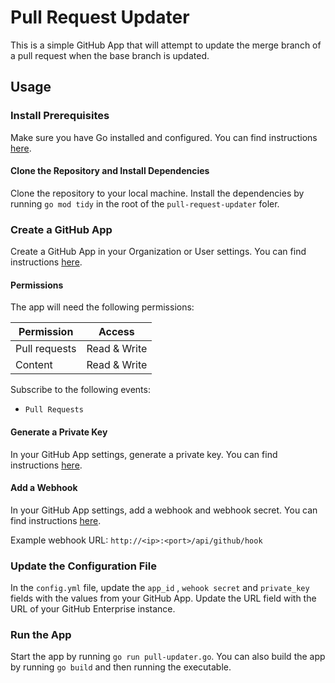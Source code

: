 # Pull Request Updater

This is a simple GitHub App that will attempt to update the merge branch of a pull request when the base branch is updated.

## Usage

### Install Prerequisites

Make sure you have Go installed and configured. You can find instructions [here](https://golang.org/doc/install).

#### Clone the Repository and Install Dependencies

Clone the repository to your local machine. Install the dependencies by running `go mod tidy` in the root of the `pull-request-updater` foler.

### Create a GitHub App

Create a GitHub App in your Organization or User settings. You can find instructions [here](https://developer.github.com/apps/building-github-apps/creating-a-github-app/).

#### Permissions

The app will need the following permissions:

| Permission | Access |
| ---------- | ------ |
| Pull requests | Read & Write |
| Content | Read & Write |

Subscribe to the following events:

* `Pull Requests`

#### Generate a Private Key

In your GitHub App settings, generate a private key. You can find instructions [here](https://developer.github.com/apps/building-github-apps/creating-a-github-app/#generating-a-private-key).

#### Add a Webhook

In your GitHub App settings, add a webhook and webhook secret. You can find instructions [here](https://developer.github.com/apps/building-github-apps/creating-a-github-app/#creating-a-webhook).

Example webhook URL: `http://<ip>:<port>/api/github/hook`

### Update the Configuration File

In the `config.yml` file, update the `app_id` , `wehook secret` and `private_key` fields with the values from your GitHub App. Update the URL field with the URL of your GitHub Enterprise instance.

### Run the App

Start the app by running `go run pull-updater.go`. You can also build the app by running `go build` and then running the executable.
